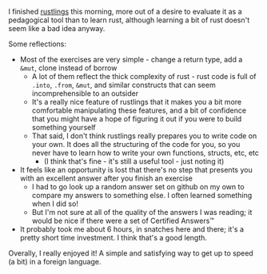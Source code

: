 I finished [rustlings](https://github.com/rust-lang/rustlings) this morning, more out of a desire to evaluate it as a pedagogical tool than to learn rust, although learning a bit of rust doesn't seem like a bad idea anyway.

Some reflections:

- Most of the exercises are very simple - change a return type, add a `&mut`, clone instead of borrow
	- A lot of them reflect the thick complexity of rust - rust code is full of `.into`, `.from`, `&mut`, and similar constructs that can seem incomprehensible to an outsider
	- It's a really nice feature of rustlings that it makes you a bit more comfortable manipulating these features, and a bit of confidence that you might have a hope of figuring it out if you were to build something yourself
	- That said, I don't think rustlings really prepares you to write code on your own. It does all the structuring of the code for you, so you never have to learn how to write your own functions, structs, etc, etc
		- (I think that's fine - it's still a useful tool - just noting it)
- It feels like an opportunity is lost that there's no step that presents you with an excellent answer after you finish an exercise
	- I had to go look up a random answer set on github on my own to compare my answers to something else. I often learned something when I did so!
	- But I'm not sure at all of the quality of the answers I was reading; it would be nice if there were a set of Certified Answers™
- It probably took me about 6 hours, in snatches here and there; it's a pretty short time investment. I think that's a good length.

Overally, I really enjoyed it! A simple and satisfying way to get up to speed (a bit) in a foreign language.